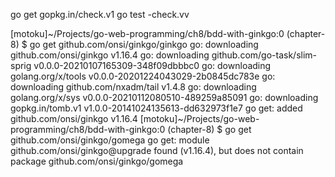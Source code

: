 go get gopkg.in/check.v1
go test -check.vv 

[motoku]~/Projects/go-web-programming/ch8/bdd-with-ginkgo:0 (chapter-8)
$ go get github.com/onsi/ginkgo/ginkgo
go: downloading github.com/onsi/ginkgo v1.16.4
go: downloading github.com/go-task/slim-sprig v0.0.0-20210107165309-348f09dbbbc0
go: downloading golang.org/x/tools v0.0.0-20201224043029-2b0845dc783e
go: downloading github.com/nxadm/tail v1.4.8
go: downloading golang.org/x/sys v0.0.0-20210112080510-489259a85091
go: downloading gopkg.in/tomb.v1 v1.0.0-20141024135613-dd632973f1e7
go get: added github.com/onsi/ginkgo v1.16.4
[motoku]~/Projects/go-web-programming/ch8/bdd-with-ginkgo:0 (chapter-8)
$ go get github.com/onsi/ginkgo/gomega
go get: module github.com/onsi/ginkgo@upgrade found (v1.16.4), but does not contain package github.com/onsi/ginkgo/gomega
